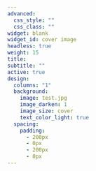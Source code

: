 ```yaml
---
advanced:
  css_style: ""
  css_class: ""
widget: blank
widget_id: cover image
headless: true
weight: 15
title: 
subtitle: ""
active: true
design:
  columns: "1"
  background:
    image: test.jpg
    image_darken: 1
    image_size: cover
    text_color_light: true
  spacing:
    padding:
      - 200px
      - 0px
      - 200px
      - 0px
---
```

